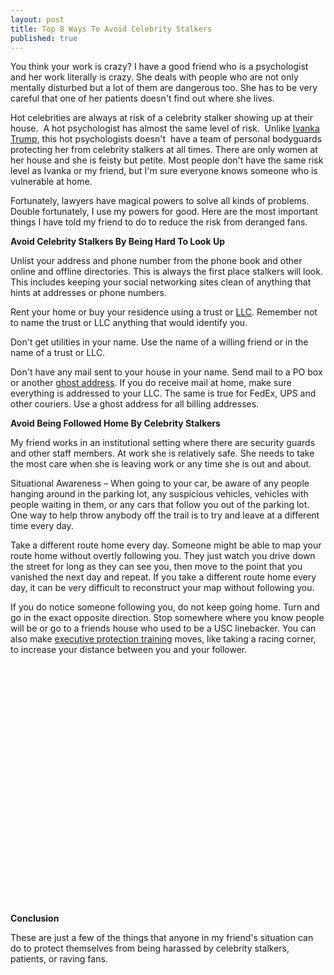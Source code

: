 ```yaml
---
layout: post
title: Top 8 Ways To Avoid Celebrity Stalkers
published: true
---
```

<p><!-- 		@page { size: 8.5in 11in; margin: 0.79in } 		P { margin-bottom: 0.08in } -->You think your work is crazy?  I have a good friend who is a psychologist and her work literally is crazy.  She deals with people who are not only mentally disturbed but a lot of them are dangerous too. She has to be very careful that one of her patients doesn't find out where she lives.</p>
<p>Hot celebrities are always at risk of a celebrity stalker showing up at their house.  A hot psychologist has almost the same level of risk.  Unlike <a title="ivanka" href="http://www.nydailynews.com/gossip/2010/04/02/2010-04-02_ivanka_stalk_susp_ill_kill_myself_in_her_jewelry_shop.html" target="_blank">Ivanka Trump</a>, this hot psychologists doesn't  have a team of personal bodyguards protecting her from celebrity stalkers at all times.  There are only women at her house and she is feisty but petite.  Most people don't have the same risk level as Ivanka or my friend, but  I'm sure everyone knows someone who is vulnerable at home.</p>
<p>Fortunately, lawyers have magical powers to solve all kinds of problems.  Double fortunately, I use my powers for good.  Here are the most important things I have told my friend to do to reduce the risk from deranged fans.</p>
<p><strong>Avoid Celebrity Stalkers By Being Hard To Look Up</strong></p>
<p>Unlist your address and phone number from the phone book and other online and offline directories.  This is always the first place stalkers will look.  This includes keeping your social networking sites clean of anything that hints at addresses or phone numbers.</p>
<p>Rent your home or buy your residence using a trust or <a href="http://www.billroundsjd.com">LLC</a>.  Remember not to name the trust or LLC anything that would identify you.</p>
<p>Don't get utilities in your name.  Use the name of a willing friend or in the name of a trust or LLC.</p>
<p>Don't have any mail sent to your house in your name.  Send mail to a PO box or another <a title="ghost address" href="http://www.runtogold.com/get-a-ghost-address/" target="_blank">ghost address</a>.  If you do receive mail at home, make sure everything is addressed to your LLC.   The same is true for FedEx, UPS and other couriers.  Use a ghost address for all billing addresses.</p>
<p><strong>Avoid Being Followed Home By Celebrity Stalkers</strong></p>
<p>My friend works in an institutional setting where there are security guards and other staff members. At work she is relatively safe.  She needs to take the most care when she is leaving work or any time she is out and about.</p>
<p>Situational Awareness – When going to your car, be aware of any people hanging around in the parking lot, any suspicious vehicles, vehicles with people waiting in them, or any cars that follow you out of the parking lot.  One way to help throw anybody off the trail is to try and leave at a different time every day.</p>
<p>Take a different route home every day.  Someone might be able to map your route home without overtly following you.  They just watch you drive down the street for long as they can see you, then move to the point that you vanished the next day and repeat.   If you take a different route home every day,  it can be very difficult to reconstruct your map without following you.</p>
<p>If you do notice someone following you, do not keep going home.  Turn and go in the exact opposite direction.  Stop somewhere where you know people will be or go to a friends house who used to be a USC linebacker.  You can also make <a title="Executive Protection Training" href="http://www.howtovanish.com/2010/03/executive-protection-training-5-easy-tips/" target="_blank">executive protection training</a> moves, like taking a racing corner, to increase your distance between you and your follower.</p>
<p><object classid="clsid:d27cdb6e-ae6d-11cf-96b8-444553540000" width="480" height="385" codebase="http://download.macromedia.com/pub/shockwave/cabs/flash/swflash.cab#version=6,0,40,0"><param name="name" value="celebrity-stalkers" /><param name="src" value="http://www.youtube.com/v/81NWeyz7e8E&amp;hl=en_US&amp;fs=1" /><embed type="application/x-shockwave-flash" width="480" height="385" src="http://www.youtube.com/v/81NWeyz7e8E&amp;hl=en_US&amp;fs=1" name="celebrity-stalkers"></embed></object></p>
<p><strong>Conclusion</strong></p>
<p>These are just a few of the things that anyone in my friend's situation can do to protect themselves from being harassed by celebrity stalkers, patients, or raving fans.</p>
